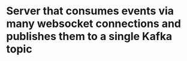 # Server that consumes events via many websocket connections and publishes them to a single Kafka topic
